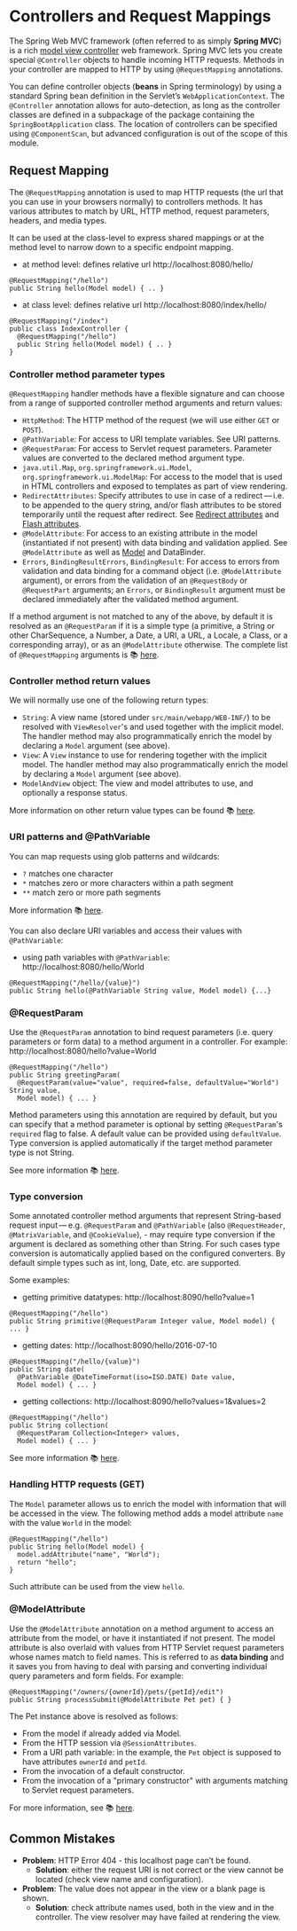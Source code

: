 <link rel='stylesheet' href='./web/swiss.css'/>

# Controllers and Request Mappings


The Spring Web MVC framework (often referred to as simply **Spring MVC**) is a rich [model view controller](https://en.wikipedia.org/wiki/Model%E2%80%93view%E2%80%93controller) web framework. Spring MVC lets you create special `@Controller` objects to handle incoming HTTP requests. Methods in your controller are mapped to HTTP by using `@RequestMapping` annotations.

You can define controller objects (**beans** in Spring terminology) by using a standard Spring bean definition in the Servlet’s `WebApplicationContext`. The `@Controller` annotation allows for auto-detection, as long as the controller classes are defined in a subpackage of the package containing the `SpringBootApplication` class. The location of controllers can be specified using `@ComponentScan`, but advanced configuration is out of the scope of this module.

## Request Mapping

The `@RequestMapping` annotation is used to map HTTP requests (the url that you can use in your browsers normally) to controllers methods. It has various attributes to match by URL, HTTP method, request parameters, headers, and media types. 


It can be used at the class-level to express shared mappings or at the method level to narrow down to a specific endpoint mapping.

*  at method level: defines relative url http://localhost:8080/hello/

```
@RequestMapping("/hello")
public String hello(Model model) { .. }
```

* at class level: defines relative url http://localhost:8080/index/hello/


```
@RequestMapping("/index")
public class IndexController { 
  @RequestMapping("/hello")
  public String hello(Model model) { .. }
}
```

### Controller method parameter types

`@RequestMapping` handler methods have a flexible signature and can choose from a range of supported controller method arguments and return values:

* `HttpMethod`: The HTTP method of the request (we will use either `GET` or `POST`).
* `@PathVariable`: For access to URI template variables. See URI patterns.
* `@RequestParam`: For access to Servlet request parameters. Parameter values are converted to the declared method argument type. 
* `java.util.Map`, `org.springframework.ui.Model`, `org.springframework.ui.ModelMap`: For access to the model that is used in HTML controllers and exposed to templates as part of view rendering.
* `RedirectAttributes`: Specify attributes to use in case of a redirect — i.e. to be appended to the query string, and/or flash attributes to be stored temporarily until the request after redirect. See [Redirect attributes](https://docs.spring.io/spring/docs/5.0.10.RELEASE/spring-framework-reference/web.html#mvc-redirecting-passing-data) and [Flash attributes](https://docs.spring.io/spring/docs/5.0.10.RELEASE/spring-framework-reference/web.html#mvc-flash-attributes).
* `@ModelAttribute`: For access to an existing attribute in the model (instantiated if not present) with data binding and validation applied. See `@ModelAttribute` as well as [Model](https://docs.spring.io/spring/docs/5.0.10.RELEASE/spring-framework-reference/web.html#mvc-ann-modelattrib-methods) and DataBinder.
* `Errors`, `BindingResultErrors`, `BindingResult`: For access to errors from validation and data binding for a command object (i.e. `@ModelAttribute` argument), or errors from the validation of an `@RequestBody` or `@RequestPart` arguments; an `Errors`, or `BindingResult` argument must be declared immediately after the validated method argument.

If a method argument is not matched to any of the above, by default it is resolved as an `@RequestParam` if it is a simple type (a primitive, a String or other CharSequence, a Number, a Date, a URI, a URL, a Locale, a Class, or a corresponding array), or as an `@ModelAttribute` otherwise. The complete list of `@RequestMapping` arguments is :books: [here](https://docs.spring.io/spring/docs/5.0.10.RELEASE/spring-framework-reference/web.html#mvc-ann-arguments).


### Controller method return values

We will normally use one of the following return types: 

* `String`:  A view name (stored under `src/main/webapp/WEB-INF/`) to be resolved with `ViewResolver`'s and used together with the implicit model. The handler method may also programmatically enrich the model by declaring a `Model` argument (see above).
* `View`: A `View` instance to use for rendering together with the implicit model. The handler method may also programmatically enrich the model by declaring a `Model` argument (see above).
* `ModelAndView` object: The view and model attributes to use, and optionally a response status.

More information on other return value types can be found :books: [here](https://docs.spring.io/spring/docs/5.0.10.RELEASE/spring-framework-reference/web.html#mvc-ann-return-types).

### URI patterns and  @PathVariable 

You can map requests using glob patterns and wildcards:

* `?` matches one character
* `*` matches zero or more characters within a path segment
* `**` match zero or more path segments

More information :books: [here](https://docs.spring.io/spring/docs/5.0.10.RELEASE/spring-framework-reference/web.html#mvc-ann-requestmapping-uri-templates).

You can also declare URI variables and access their values with `@PathVariable`:

* using path variables with `@PathVariable`: http://localhost:8080/hello/World

```
@RequestMapping("/hello/{value}")
public String hello(@PathVariable String value, Model model) {...}
```


### @RequestParam

Use the `@RequestParam` annotation to bind request parameters (i.e. query parameters or form data) to a method argument in a controller.
For example: http://localhost:8080/hello?value=World

```
@RequestMapping("/hello")
public String greetingParam(
  @RequestParam(value="value", required=false, defaultValue="World") String value, 
  Model model) { ... }
```

Method parameters using this annotation are required by default, but you can specify that a method parameter is optional by setting `@RequestParam`'s `required` flag to false. A default value can be provided using `defaultValue`. Type conversion is applied automatically if the target method parameter type is not String. 

See more information :books: [here](https://docs.spring.io/spring/docs/5.0.10.RELEASE/spring-framework-reference/web.html#mvc-ann-requestparam
).

### Type conversion

Some annotated controller method arguments that represent String-based request input — e.g. `@RequestParam` and `@PathVariable` (also `@RequestHeader`, `@MatrixVariable`, and `@CookieValue`), - may require type conversion if the argument is declared as something other than String.
For such cases type conversion is automatically applied based on the configured converters. By default simple types such as int, long, Date, etc. are supported. 

Some examples:
* getting primitive datatypes: http://localhost:8090/hello?value=1


```
@RequestMapping("/hello")
public String primitive(@RequestParam Integer value, Model model) { ... }
```

* getting dates: http://localhost:8090/hello/2016-07-10

```
@RequestMapping("/hello/{value}")
public String date(
  @PathVariable @DateTimeFormat(iso=ISO.DATE) Date value, 
  Model model) { ... }
```

* getting collections: http://localhost:8090/hello?values=1\&values=2

```
@RequestMapping("/hello")
public String collection(
  @RequestParam Collection<Integer> values, 
  Model model) { ... }
```


See more information :books: [here](https://docs.spring.io/spring/docs/5.0.10.RELEASE/spring-framework-reference/web.html#mvc-ann-typeconversion).

### Handling HTTP requests (GET)

The `Model` parameter allows us to enrich the model with information that will be accessed in the view. The following method adds a model attribute `name` with the value `World` in the model: 
  
```
@RequestMapping("/hello")
public String hello(Model model) {
  model.addAttribute("name", "World");
  return "hello";
}
```

Such attribute can be used from the view `hello`.

### @ModelAttribute

Use the `@ModelAttribute` annotation on a method argument to access an attribute from the model, or have it instantiated if not present. The model attribute is also overlaid with values from HTTP Servlet request parameters whose names match to field names. This is referred to as **data binding** and it saves you from having to deal with parsing and converting individual query parameters and form fields. For example:

```
@RequestMapping("/owners/{ownerId}/pets/{petId}/edit")
public String processSubmit(@ModelAttribute Pet pet) { }
```

The Pet instance above is resolved as follows:

* From the model if already added via Model.
* From the HTTP session via `@SessionAttributes`.
* From a URI path variable: in the example, the `Pet` object is supposed to have attributes `ownerId` and `petId`.
* From the invocation of a default constructor.
* From the invocation of a "primary constructor" with arguments matching to Servlet request parameters.

For more information, see :books: [here](https://docs.spring.io/spring/docs/5.0.10.RELEASE/spring-framework-reference/web.html#mvc-ann-modelattrib-method-args).


## Common Mistakes

* **Problem**: HTTP Error 404 - this localhost page can’t be found.
  * **Solution**: either the request URI is not correct or the view cannot be located (check view name and configuration).
* **Problem**: The value does not appear in the view or a blank page is shown.
  * **Solution**: check attribute names used, both in the view and in the controller. The view resolver may have failed at rendering the view.



